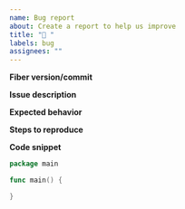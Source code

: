 ```yaml
---
name: Bug report
about: Create a report to help us improve
title: "🐞 "
labels: bug
assignees: ""
---
```


**Fiber version/commit**

**Issue description**

**Expected behavior**

**Steps to reproduce**

**Code snippet**

```go
package main

func main() {

}
```
